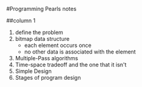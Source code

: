 #Programming Pearls notes

##column 1
1. define the problem
2. bitmap data structure 
    - each element occurs once
    - no other data is associated with the element
3. Multiple-Pass algorithms
4. Time-space tradeoff and the one that it isn't
5. Simple Design
6. Stages of program design